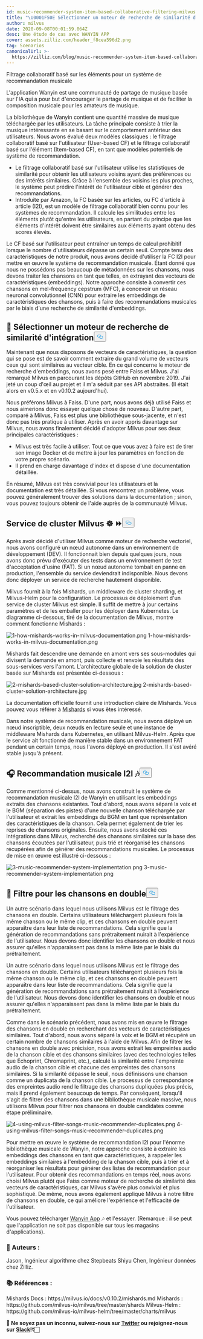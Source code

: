 ```yaml
---
id: music-recommender-system-item-based-collaborative-filtering-milvus.md
title: "\U0001F50E Sélectionner un moteur de recherche de similarité d'intégration"
author: milvus
date: 2020-09-08T00:01:59.064Z
desc: Une étude de cas avec WANYIN APP
cover: assets.zilliz.com/header_f8cea596d2.png
tag: Scenarios
canonicalUrl: >-
  https://zilliz.com/blog/music-recommender-system-item-based-collaborative-filtering-milvus
---
```

<custom-h1>Filtrage collaboratif basé sur les éléments pour un système de recommandation musicale</custom-h1><p>L'application Wanyin est une communauté de partage de musique basée sur l'IA qui a pour but d'encourager le partage de musique et de faciliter la composition musicale pour les amateurs de musique.</p>
<p>La bibliothèque de Wanyin contient une quantité massive de musique téléchargée par les utilisateurs. La tâche principale consiste à trier la musique intéressante en se basant sur le comportement antérieur des utilisateurs. Nous avons évalué deux modèles classiques : le filtrage collaboratif basé sur l'utilisateur (User-based CF) et le filtrage collaboratif basé sur l'élément (Item-based CF), en tant que modèles potentiels de système de recommandation.</p>
<ul>
<li>Le filtrage collaboratif basé sur l'utilisateur utilise les statistiques de similarité pour obtenir les utilisateurs voisins ayant des préférences ou des intérêts similaires. Grâce à l'ensemble des voisins les plus proches, le système peut prédire l'intérêt de l'utilisateur cible et générer des recommandations.</li>
<li>Introduite par Amazon, la FC basée sur les articles, ou FC d'article à article (I2I), est un modèle de filtrage collaboratif bien connu pour les systèmes de recommandation. Il calcule les similitudes entre les éléments plutôt qu'entre les utilisateurs, en partant du principe que les éléments d'intérêt doivent être similaires aux éléments ayant obtenu des scores élevés.</li>
</ul>
<p>Le CF basé sur l'utilisateur peut entraîner un temps de calcul prohibitif lorsque le nombre d'utilisateurs dépasse un certain seuil. Compte tenu des caractéristiques de notre produit, nous avons décidé d'utiliser la FC I2I pour mettre en œuvre le système de recommandation musicale. Étant donné que nous ne possédons pas beaucoup de métadonnées sur les chansons, nous devons traiter les chansons en tant que telles, en extrayant des vecteurs de caractéristiques (embeddings). Notre approche consiste à convertir ces chansons en mel-frequency cepstrum (MFC), à concevoir un réseau neuronal convolutionnel (CNN) pour extraire les embeddings de caractéristiques des chansons, puis à faire des recommandations musicales par le biais d'une recherche de similarité d'embeddings.</p>
<h2 id="🔎-Select-an-embedding-similarity-search-engine" class="common-anchor-header">🔎 Sélectionner un moteur de recherche de similarité d'intégration<button data-href="#🔎-Select-an-embedding-similarity-search-engine" class="anchor-icon" translate="no">
      <svg translate="no"
        aria-hidden="true"
        focusable="false"
        height="20"
        version="1.1"
        viewBox="0 0 16 16"
        width="16"
      >
        <path
          fill="#0092E4"
          fill-rule="evenodd"
          d="M4 9h1v1H4c-1.5 0-3-1.69-3-3.5S2.55 3 4 3h4c1.45 0 3 1.69 3 3.5 0 1.41-.91 2.72-2 3.25V8.59c.58-.45 1-1.27 1-2.09C10 5.22 8.98 4 8 4H4c-.98 0-2 1.22-2 2.5S3 9 4 9zm9-3h-1v1h1c1 0 2 1.22 2 2.5S13.98 12 13 12H9c-.98 0-2-1.22-2-2.5 0-.83.42-1.64 1-2.09V6.25c-1.09.53-2 1.84-2 3.25C6 11.31 7.55 13 9 13h4c1.45 0 3-1.69 3-3.5S14.5 6 13 6z"
        ></path>
      </svg>
    </button></h2><p>Maintenant que nous disposons de vecteurs de caractéristiques, la question qui se pose est de savoir comment extraire du grand volume de vecteurs ceux qui sont similaires au vecteur cible. En ce qui concerne le moteur de recherche d'embeddings, nous avons pesé entre Faiss et Milvus. J'ai remarqué Milvus en parcourant les dépôts GitHub en novembre 2019. J'ai jeté un coup d'œil au projet et il m'a séduit par ses API abstraites. (Il était alors en v0.5.x et en v0.10.2 aujourd'hui).</p>
<p>Nous préférons Milvus à Faiss. D'une part, nous avons déjà utilisé Faiss et nous aimerions donc essayer quelque chose de nouveau. D'autre part, comparé à Milvus, Faiss est plus une bibliothèque sous-jacente, et n'est donc pas très pratique à utiliser. Après en avoir appris davantage sur Milvus, nous avons finalement décidé d'adopter Milvus pour ses deux principales caractéristiques :</p>
<ul>
<li>Milvus est très facile à utiliser. Tout ce que vous avez à faire est de tirer son image Docker et de mettre à jour les paramètres en fonction de votre propre scénario.</li>
<li>Il prend en charge davantage d'index et dispose d'une documentation détaillée.</li>
</ul>
<p>En résumé, Milvus est très convivial pour les utilisateurs et la documentation est très détaillée. Si vous rencontrez un problème, vous pouvez généralement trouver des solutions dans la documentation ; sinon, vous pouvez toujours obtenir de l'aide auprès de la communauté Milvus.</p>
<h2 id="Milvus-cluster-service-☸️-⏩" class="common-anchor-header">Service de cluster Milvus ☸️ ⏩<button data-href="#Milvus-cluster-service-☸️-⏩" class="anchor-icon" translate="no">
      <svg translate="no"
        aria-hidden="true"
        focusable="false"
        height="20"
        version="1.1"
        viewBox="0 0 16 16"
        width="16"
      >
        <path
          fill="#0092E4"
          fill-rule="evenodd"
          d="M4 9h1v1H4c-1.5 0-3-1.69-3-3.5S2.55 3 4 3h4c1.45 0 3 1.69 3 3.5 0 1.41-.91 2.72-2 3.25V8.59c.58-.45 1-1.27 1-2.09C10 5.22 8.98 4 8 4H4c-.98 0-2 1.22-2 2.5S3 9 4 9zm9-3h-1v1h1c1 0 2 1.22 2 2.5S13.98 12 13 12H9c-.98 0-2-1.22-2-2.5 0-.83.42-1.64 1-2.09V6.25c-1.09.53-2 1.84-2 3.25C6 11.31 7.55 13 9 13h4c1.45 0 3-1.69 3-3.5S14.5 6 13 6z"
        ></path>
      </svg>
    </button></h2><p>Après avoir décidé d'utiliser Milvus comme moteur de recherche vectoriel, nous avons configuré un nœud autonome dans un environnement de développement (DEV). Il fonctionnait bien depuis quelques jours, nous avons donc prévu d'exécuter des tests dans un environnement de test d'acceptation d'usine (FAT). Si un nœud autonome tombait en panne en production, l'ensemble du service deviendrait indisponible. Nous devons donc déployer un service de recherche hautement disponible.</p>
<p>Milvus fournit à la fois Mishards, un middleware de cluster sharding, et Milvus-Helm pour la configuration. Le processus de déploiement d'un service de cluster Milvus est simple. Il suffit de mettre à jour certains paramètres et de les emballer pour les déployer dans Kubernetes. Le diagramme ci-dessous, tiré de la documentation de Milvus, montre comment fonctionne Mishards :</p>
<p>
  
   <span class="img-wrapper"> <img translate="no" src="https://assets.zilliz.com/1_how_mishards_works_in_milvus_documentation_43a73076bf.png" alt="1-how-mishards-works-in-milvus-documentation.png" class="doc-image" id="1-how-mishards-works-in-milvus-documentation.png" />
   </span> <span class="img-wrapper"> <span>1-how-mishards-works-in-milvus-documentation.png</span> </span></p>
<p>Mishards fait descendre une demande en amont vers ses sous-modules qui divisent la demande en amont, puis collecte et renvoie les résultats des sous-services vers l'amont. L'architecture globale de la solution de cluster basée sur Mishards est présentée ci-dessous :</p>
<p>
  
   <span class="img-wrapper"> <img translate="no" src="https://assets.zilliz.com/2_mishards_based_cluster_solution_architecture_3ad89cf269.jpg" alt="2-mishards-based-cluster-solution-architecture.jpg" class="doc-image" id="2-mishards-based-cluster-solution-architecture.jpg" />
   </span> <span class="img-wrapper"> <span>2-mishards-based-cluster-solution-architecture.jpg</span> </span></p>
<p>La documentation officielle fournit une introduction claire de Mishards. Vous pouvez vous référer à <a href="https://milvus.io/cn/docs/v0.10.2/mishards.md">Mishards</a> si vous êtes intéressé.</p>
<p>Dans notre système de recommandation musicale, nous avons déployé un nœud inscriptible, deux nœuds en lecture seule et une instance de middleware Mishards dans Kubernetes, en utilisant Milvus-Helm. Après que le service ait fonctionné de manière stable dans un environnement FAT pendant un certain temps, nous l'avons déployé en production. Il s'est avéré stable jusqu'à présent.</p>
<h2 id="🎧-I2I-music-recommendation-🎶" class="common-anchor-header">🎧 Recommandation musicale I2I 🎶<button data-href="#🎧-I2I-music-recommendation-🎶" class="anchor-icon" translate="no">
      <svg translate="no"
        aria-hidden="true"
        focusable="false"
        height="20"
        version="1.1"
        viewBox="0 0 16 16"
        width="16"
      >
        <path
          fill="#0092E4"
          fill-rule="evenodd"
          d="M4 9h1v1H4c-1.5 0-3-1.69-3-3.5S2.55 3 4 3h4c1.45 0 3 1.69 3 3.5 0 1.41-.91 2.72-2 3.25V8.59c.58-.45 1-1.27 1-2.09C10 5.22 8.98 4 8 4H4c-.98 0-2 1.22-2 2.5S3 9 4 9zm9-3h-1v1h1c1 0 2 1.22 2 2.5S13.98 12 13 12H9c-.98 0-2-1.22-2-2.5 0-.83.42-1.64 1-2.09V6.25c-1.09.53-2 1.84-2 3.25C6 11.31 7.55 13 9 13h4c1.45 0 3-1.69 3-3.5S14.5 6 13 6z"
        ></path>
      </svg>
    </button></h2><p>Comme mentionné ci-dessus, nous avons construit le système de recommandation musicale I2I de Wanyin en utilisant les embeddings extraits des chansons existantes. Tout d'abord, nous avons séparé la voix et le BGM (séparation des pistes) d'une nouvelle chanson téléchargée par l'utilisateur et extrait les embeddings du BGM en tant que représentation des caractéristiques de la chanson. Cela permet également de trier les reprises de chansons originales. Ensuite, nous avons stocké ces intégrations dans Milvus, recherché des chansons similaires sur la base des chansons écoutées par l'utilisateur, puis trié et réorganisé les chansons récupérées afin de générer des recommandations musicales. Le processus de mise en œuvre est illustré ci-dessous :</p>
<p>
  
   <span class="img-wrapper"> <img translate="no" src="https://assets.zilliz.com/3_music_recommender_system_implementation_c52a333eb8.png" alt="3-music-recommender-system-implementation.png" class="doc-image" id="3-music-recommender-system-implementation.png" />
   </span> <span class="img-wrapper"> <span>3-music-recommender-system-implementation.png</span> </span></p>
<h2 id="🚫-Duplicate-song-filter" class="common-anchor-header">🚫 Filtre pour les chansons en double<button data-href="#🚫-Duplicate-song-filter" class="anchor-icon" translate="no">
      <svg translate="no"
        aria-hidden="true"
        focusable="false"
        height="20"
        version="1.1"
        viewBox="0 0 16 16"
        width="16"
      >
        <path
          fill="#0092E4"
          fill-rule="evenodd"
          d="M4 9h1v1H4c-1.5 0-3-1.69-3-3.5S2.55 3 4 3h4c1.45 0 3 1.69 3 3.5 0 1.41-.91 2.72-2 3.25V8.59c.58-.45 1-1.27 1-2.09C10 5.22 8.98 4 8 4H4c-.98 0-2 1.22-2 2.5S3 9 4 9zm9-3h-1v1h1c1 0 2 1.22 2 2.5S13.98 12 13 12H9c-.98 0-2-1.22-2-2.5 0-.83.42-1.64 1-2.09V6.25c-1.09.53-2 1.84-2 3.25C6 11.31 7.55 13 9 13h4c1.45 0 3-1.69 3-3.5S14.5 6 13 6z"
        ></path>
      </svg>
    </button></h2><p>Un autre scénario dans lequel nous utilisons Milvus est le filtrage des chansons en double. Certains utilisateurs téléchargent plusieurs fois la même chanson ou le même clip, et ces chansons en double peuvent apparaître dans leur liste de recommandations. Cela signifie que la génération de recommandations sans prétraitement nuirait à l'expérience de l'utilisateur. Nous devons donc identifier les chansons en double et nous assurer qu'elles n'apparaissent pas dans la même liste par le biais du prétraitement.</p>
<p>Un autre scénario dans lequel nous utilisons Milvus est le filtrage des chansons en double. Certains utilisateurs téléchargent plusieurs fois la même chanson ou le même clip, et ces chansons en double peuvent apparaître dans leur liste de recommandations. Cela signifie que la génération de recommandations sans prétraitement nuirait à l'expérience de l'utilisateur. Nous devons donc identifier les chansons en double et nous assurer qu'elles n'apparaissent pas dans la même liste par le biais du prétraitement.</p>
<p>Comme dans le scénario précédent, nous avons mis en œuvre le filtrage des chansons en double en recherchant des vecteurs de caractéristiques similaires. Tout d'abord, nous avons séparé la voix et le BGM et récupéré un certain nombre de chansons similaires à l'aide de Milvus. Afin de filtrer les chansons en double avec précision, nous avons extrait les empreintes audio de la chanson cible et des chansons similaires (avec des technologies telles que Echoprint, Chromaprint, etc.), calculé la similarité entre l'empreinte audio de la chanson cible et chacune des empreintes des chansons similaires. Si la similarité dépasse le seuil, nous définissons une chanson comme un duplicata de la chanson cible. Le processus de correspondance des empreintes audio rend le filtrage des chansons dupliquées plus précis, mais il prend également beaucoup de temps. Par conséquent, lorsqu'il s'agit de filtrer des chansons dans une bibliothèque musicale massive, nous utilisons Milvus pour filtrer nos chansons en double candidates comme étape préliminaire.</p>
<p>
  
   <span class="img-wrapper"> <img translate="no" src="https://assets.zilliz.com/4_using_milvus_filter_songs_music_recommender_duplicates_0ff68d3e67.png" alt="4-using-milvus-filter-songs-music-recommender-duplicates.png" class="doc-image" id="4-using-milvus-filter-songs-music-recommender-duplicates.png" />
   </span> <span class="img-wrapper"> <span>4-using-milvus-filter-songs-music-recommender-duplicates.png</span> </span></p>
<p>Pour mettre en œuvre le système de recommandation I2I pour l'énorme bibliothèque musicale de Wanyin, notre approche consiste à extraire les embeddings des chansons en tant que caractéristiques, à rappeler les embeddings similaires à l'embedding de la chanson cible, puis à trier et à réorganiser les résultats pour générer des listes de recommandation pour l'utilisateur. Pour obtenir des recommandations en temps réel, nous avons choisi Milvus plutôt que Faiss comme moteur de recherche de similarité des vecteurs de caractéristiques, car Milvus s'avère plus convivial et plus sophistiqué. De même, nous avons également appliqué Milvus à notre filtre de chansons en double, ce qui améliore l'expérience et l'efficacité de l'utilisateur.</p>
<p>Vous pouvez télécharger <a href="https://enjoymusic.ai/wanyin">Wanyin App</a> 🎶 et l'essayer. (Remarque : il se peut que l'application ne soit pas disponible sur tous les magasins d'applications).</p>
<h3 id="📝-Authors" class="common-anchor-header">📝 Auteurs :</h3><p>Jason, Ingénieur algorithme chez Stepbeats Shiyu Chen, Ingénieur données chez Zilliz.</p>
<h3 id="📚-References" class="common-anchor-header">📚 Références :</h3><p>Mishards Docs : https://milvus.io/docs/v0.10.2/mishards.md Mishards : https://github.com/milvus-io/milvus/tree/master/shards Milvus-Helm : https://github.com/milvus-io/milvus-helm/tree/master/charts/milvus</p>
<p><strong>🤗 Ne soyez pas un inconnu, suivez-nous sur <a href="https://twitter.com/milvusio/">Twitter</a> ou rejoignez-nous sur <a href="https://milvusio.slack.com/join/shared_invite/zt-e0u4qu3k-bI2GDNys3ZqX1YCJ9OM~GQ#/">Slack</a>!👇🏻</strong></p>
